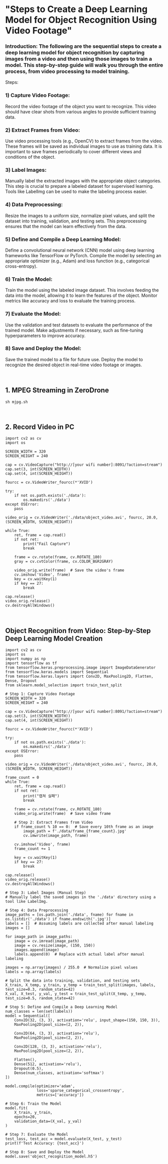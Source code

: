 # "Steps to Create a Deep Learning Model for Object Recognition Using Video Footage"

### Introduction: The following are the sequential steps to create a deep learning model for object recognition by capturing images from a video and then using those images to train a model. This step-by-step guide will walk you through the entire process, from video processing to model training.

Steps:

### 1) Capture Video Footage:

Record the video footage of the object you want to recognize. This video should have clear shots from various angles to provide sufficient training data.

### 2) Extract Frames from Video:

Use video processing tools (e.g., OpenCV) to extract frames from the video. These frames will be saved as individual images to use as training data.
It is important to save frames periodically to cover different views and conditions of the object.

### 3) Label Images:

Manually label the extracted images with the appropriate object categories. This step is crucial to prepare a labeled dataset for supervised learning.
Tools like LabelImg can be used to make the labeling process easier.

### 4) Data Preprocessing:

Resize the images to a uniform size, normalize pixel values, and split the dataset into training, validation, and testing sets.
This preprocessing ensures that the model can learn effectively from the data.

### 5) Define and Compile a Deep Learning Model:

Define a convolutional neural network (CNN) model using deep learning frameworks like TensorFlow or PyTorch.
Compile the model by selecting an appropriate optimizer (e.g., Adam) and loss function (e.g., categorical cross-entropy).

### 6) Train the Model:

Train the model using the labeled image dataset. This involves feeding the data into the model, allowing it to learn the features of the object.
Monitor metrics like accuracy and loss to evaluate the training process.

### 7) Evaluate the Model:

Use the validation and test datasets to evaluate the performance of the trained model.
Make adjustments if necessary, such as fine-tuning hyperparameters to improve accuracy.

### 8) Save and Deploy the Model:

Save the trained model to a file for future use.
Deploy the model to recognize the desired object in real-time video footage or images.

<br/>

## 1. MPEG Streaming in ZeroDrone

    sh mjpg.sh
    
<br/>

## 2. Record Video in PC 

    import cv2 as cv
    import os

    SCREEN_WIDTH = 320
    SCREEN_HEIGHT = 240

    cap = cv.VideoCapture("http://[your wifi number]:8091/?action=stream")
    cap.set(3, int(SCREEN_WIDTH))
    cap.set(4, int(SCREEN_HEIGHT))

    fourcc = cv.VideoWriter_fourcc(*'XVID')

    try:
        if not os.path.exists('./data'):
            os.makedirs('./data')
    except OSError:
        pass

    video_orig = cv.VideoWriter('./data/object_video.avi', fourcc, 20.0, (SCREEN_WIDTH, SCREEN_HEIGHT))

    while True:
        ret, frame = cap.read()
        if not ret:
            print("Fail Capture")
            break

        frame = cv.rotate(frame, cv.ROTATE_180)
        gray = cv.cvtColor(frame, cv.COLOR_BGR2GRAY)

        video_orig.write(frame)  # Save the video's frame
        cv.imshow('Video', frame)
        key = cv.waitKey(1)
        if key == 27:
            break

    cap.release()
    video_orig.release() 
    cv.destroyAllWindows()

<br/>

## Object Recognition from Video: Step-by-Step Deep Learning Model Creation

    import cv2 as cv
    import os
    import numpy as np
    import tensorflow as tf
    from tensorflow.keras.preprocessing.image import ImageDataGenerator
    from tensorflow.keras.models import Sequential
    from tensorflow.keras.layers import Conv2D, MaxPooling2D, Flatten, Dense, Dropout
    from sklearn.model_selection import train_test_split

    # Step 1: Capture Video Footage
    SCREEN_WIDTH = 320
    SCREEN_HEIGHT = 240

    cap = cv.VideoCapture("http://[your wifi number]:8091/?action=stream")
    cap.set(3, int(SCREEN_WIDTH))
    cap.set(4, int(SCREEN_HEIGHT))

    fourcc = cv.VideoWriter_fourcc(*'XVID')
    
    try:
        if not os.path.exists('./data'):
            os.makedirs('./data')
    except OSError:
        pass
    
    video_orig = cv.VideoWriter('./data/object_video.avi', fourcc, 20.0, (SCREEN_WIDTH, SCREEN_HEIGHT))
    
    frame_count = 0
    while True:
        ret, frame = cap.read()
        if not ret:
            print("캡쳐 실패")
            break
    
        frame = cv.rotate(frame, cv.ROTATE_180)
        video_orig.write(frame)  # Save video frame
    
        # Step 2: Extract Frames from Video
        if frame_count % 10 == 0:  # Save every 10th frame as an image
            image_path = f'./data/frame_{frame_count}.jpg'
            cv.imwrite(image_path, frame)
    
        cv.imshow('Video', frame)
        frame_count += 1
    
        key = cv.waitKey(1)
        if key == 27:
            break
    
    cap.release()
    video_orig.release()
    cv.destroyAllWindows()
    
    # Step 3: Label Images (Manual Step)
    # Manually label the saved images in the './data' directory using a tool like LabelImg.
    
    # Step 4: Data Preprocessing
    image_paths = [os.path.join('./data', fname) for fname in os.listdir('./data') if fname.endswith('.jpg')]
    labels = []  # Assuming labels are collected after manual labeling
    images = []
    
    for image_path in image_paths:
        image = cv.imread(image_path)
        image = cv.resize(image, (150, 150))
        images.append(image)
        labels.append(0)  # Replace with actual label after manual labeling
    
    images = np.array(images) / 255.0  # Normalize pixel values
    labels = np.array(labels)
    
    # Split the data into training, validation, and testing sets
    X_train, X_temp, y_train, y_temp = train_test_split(images, labels, test_size=0.3, random_state=42)
    X_val, X_test, y_val, y_test = train_test_split(X_temp, y_temp, test_size=0.5, random_state=42)
    
    # Step 5: Define and Compile a Deep Learning Model
    num_classes = len(set(labels))
    model = Sequential([
        Conv2D(32, (3, 3), activation='relu', input_shape=(150, 150, 3)),
        MaxPooling2D(pool_size=(2, 2)),
    
        Conv2D(64, (3, 3), activation='relu'),
        MaxPooling2D(pool_size=(2, 2)),
    
        Conv2D(128, (3, 3), activation='relu'),
        MaxPooling2D(pool_size=(2, 2)),
    
        Flatten(),
        Dense(512, activation='relu'),
        Dropout(0.5),
        Dense(num_classes, activation='softmax')
    ])
    
    model.compile(optimizer='adam',
                  loss='sparse_categorical_crossentropy',
                  metrics=['accuracy'])
    
    # Step 6: Train the Model
    model.fit(
        X_train, y_train,
        epochs=20,
        validation_data=(X_val, y_val)
    )
    
    # Step 7: Evaluate the Model
    test_loss, test_acc = model.evaluate(X_test, y_test)
    print(f'Test Accuracy: {test_acc}')
    
    # Step 8: Save and Deploy the Model
    model.save('object_recognition_model.h5')
